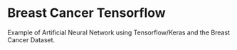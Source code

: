# Breast Cancer Tensorflow

Example of Artificial Neural Network using Tensorflow/Keras and the Breast Cancer Dataset.